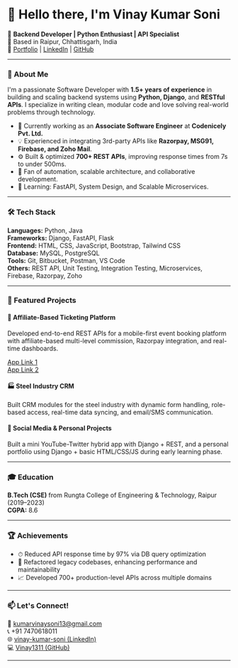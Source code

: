 # 👋 Hello there, I'm Vinay Kumar Soni

🚀 **Backend Developer | Python Enthusiast | API Specialist**  
📍 Based in Raipur, Chhattisgarh, India  
🔗 [Portfolio](https://org.promoterclub.in/login) | [LinkedIn](https://www.linkedin.com/in/vinay-kumar-soni) | [GitHub](https://github.com/Vinay1311)

---

### 💼 About Me

I'm a passionate Software Developer with **1.5+ years of experience** in building and scaling backend systems using **Python, Django**, and **RESTful APIs**. I specialize in writing clean, modular code and love solving real-world problems through technology.

- 🔧 Currently working as an **Associate Software Engineer** at **Codenicely Pvt. Ltd.**
- 💡 Experienced in integrating 3rd-party APIs like **Razorpay, MSG91, Firebase, and Zoho Mail**.
- ⚙️ Built & optimized **700+ REST APIs**, improving response times from 7s to under 500ms.
- 🧩 Fan of automation, scalable architecture, and collaborative development.
- 🌱 Learning: FastAPI, System Design, and Scalable Microservices.

---

### 🛠 Tech Stack

**Languages:** Python, Java  
**Frameworks:** Django, FastAPI, Flask  
**Frontend:** HTML, CSS, JavaScript, Bootstrap, Tailwind CSS  
**Database:** MySQL, PostgreSQL  
**Tools:** Git, Bitbucket, Postman, VS Code  
**Others:** REST API, Unit Testing, Integration Testing, Microservices, Firebase, Razorpay, Zoho

---

### 🚀 Featured Projects

#### 🎫 Affiliate-Based Ticketing Platform  
Developed end-to-end REST APIs for a mobile-first event booking platform with affiliate-based multi-level commission, Razorpay integration, and real-time dashboards.

[App Link 1](https://play.google.com/store/apps/details?id=com.promoterclub.codenicely&pcampaignid=web_share)  
[App Link 2](https://play.google.com/store/apps/details?id=com.promoterclubticketscanner.codenicely&pcampaignid=web_share)

#### 🏭 Steel Industry CRM  
Built CRM modules for the steel industry with dynamic form handling, role-based access, real-time data syncing, and email/SMS communication.

#### 📱 Social Media & Personal Projects  
Built a mini YouTube-Twitter hybrid app with Django + REST, and a personal portfolio using Django + basic HTML/CSS/JS during early learning phase.

---

### 🎓 Education

**B.Tech (CSE)** from Rungta College of Engineering & Technology, Raipur (2019–2023)  
**CGPA:** 8.6

---

### 🏆 Achievements

- ⏱ Reduced API response time by 97% via DB query optimization  
- 🔁 Refactored legacy codebases, enhancing performance and maintainability  
- 📈 Developed 700+ production-level APIs across multiple domains  

---

### 📫 Let's Connect!

📧 [kumarvinaysoni13@gmail.com](mailto:kumarvinaysoni13@gmail.com)  
📞 +91 7470618011  
🌐 [vinay-kumar-soni (LinkedIn)](https://www.linkedin.com/in/vinay-kumar-soni)  
💻 [Vinay1311 (GitHub)](https://github.com/Vinay1311)

---

